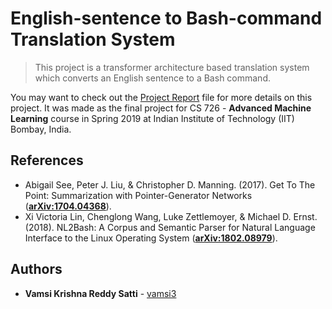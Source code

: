 # English-sentence to Bash-command Translation System

> This project is a transformer architecture based translation system which converts an English sentence to a Bash command.

You may want to check out the [Project Report](Project/docs/report.pdf) file for more details on this project. It was made as the final project for CS 726 - **Advanced Machine Learning** course in Spring 2019 at Indian Institute of Technology (IIT) Bombay, India.

## References

- Abigail See, Peter J. Liu, & Christopher D. Manning. (2017). Get To The Point: Summarization with Pointer-Generator Networks (**[arXiv:1704.04368](https://arxiv.org/abs/1704.04368)**).
- Xi Victoria Lin, Chenglong Wang, Luke Zettlemoyer, & Michael D. Ernst. (2018). NL2Bash: A Corpus and Semantic Parser for Natural Language Interface to the Linux Operating System (**[arXiv:1802.08979](https://arxiv.org/abs/1802.08979)**).

## Authors

* **Vamsi Krishna Reddy Satti** - [vamsi3](https://github.com/vamsi3)

